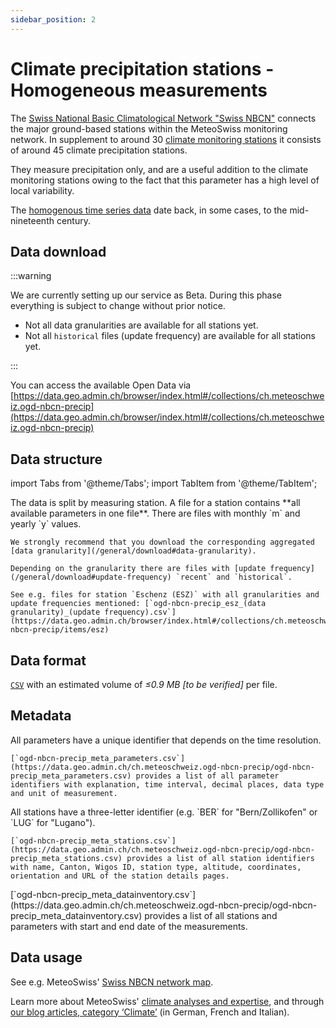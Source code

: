 ```yaml
---
sidebar_position: 2
---
```


# Climate precipitation stations - Homogeneous measurements
The [Swiss National Basic Climatological Network "Swiss NBCN"](https://www.meteoswiss.admin.ch/weather/measurement-systems/land-based-stations/swiss-national-basic-climatological-network.html) connects the major ground-based stations within the MeteoSwiss monitoring network. In supplement to around 30 [climate monitoring stations](https://opendatadocs.meteoswiss.ch/c-climate-data/c1-climate-stations_homogeneous) it consists of around 45 climate precipitation stations.

They measure precipitation only, and are a useful addition to the climate monitoring stations owing to the fact that this parameter has a high level of local variability.

The [homogenous time series data](https://www.meteoswiss.admin.ch/climate/climate-change/changes-in-temperature-precipitation-and-sunshine/homogeneous-data-series-since-1864.html) date back, in some cases, to the mid-nineteenth century.

## Data download

:::warning

We are currently setting up our service as Beta. During this phase everything is subject to change without prior notice.
- Not all data granularities are available for all stations yet.
- Not all `historical` files (update frequency) are available for all stations yet.

:::

You can access the available Open Data via [https://data.geo.admin.ch/browser/index.html#/collections/ch.meteoschweiz.ogd-nbcn-precip](https://data.geo.admin.ch/browser/index.html#/collections/ch.meteoschweiz.ogd-nbcn-precip)

## Data structure

import Tabs from '@theme/Tabs';
import TabItem from '@theme/TabItem';

<Tabs queryString="data-structure">
  <TabItem value="files-per-station" label="Files per station">
    The data is split by measuring station. A file for a station contains **all available parameters in one file**. There are files with monthly `m` and yearly `y` values.

    We strongly recommend that you download the corresponding aggregated [data granularity](/general/download#data-granularity).
   
    Depending on the granularity there are files with [update frequency](/general/download#update-frequency) `recent` and `historical`.
    
    See e.g. files for station `Eschenz (ESZ)` with all granularities and update frequencies mentioned: [`ogd-nbcn-precip_esz_(data granularity)_(update frequency).csv`](https://data.geo.admin.ch/browser/index.html#/collections/ch.meteoschweiz.ogd-nbcn-precip/items/esz)
  </TabItem>
</Tabs>

## Data format

[`CSV`](https://opendatadocs.meteoswiss.ch/general/download#column-separators-and-decimal-dividers) with an estimated volume of *≤0.9 MB [to be verified]* per file.

## Metadata

<Tabs queryString="metadata">
  <TabItem value="parameters" label="Parameter">
    All parameters have a unique identifier that depends on the time resolution.
    
    [`ogd-nbcn-precip_meta_parameters.csv`](https://data.geo.admin.ch/ch.meteoschweiz.ogd-nbcn-precip/ogd-nbcn-precip_meta_parameters.csv) provides a list of all parameter identifiers with explanation, time interval, decimal places, data type and unit of measurement.
  </TabItem>
  <TabItem value="stations" label="Stations">
    All stations have a three-letter identifier (e.g. `BER` for "Bern/Zollikofen" or `LUG` for "Lugano").
    
    [`ogd-nbcn-precip_meta_stations.csv`](https://data.geo.admin.ch/ch.meteoschweiz.ogd-nbcn-precip/ogd-nbcn-precip_meta_stations.csv) provides a list of all station identifiers with name, Canton, Wigos ID, station type, altitude, coordinates, orientation and URL of the station details pages.
  </TabItem>
  <TabItem value="data-inventory" label="Data inventory">
    [`ogd-nbcn-precip_meta_datainventory.csv`](https://data.geo.admin.ch/ch.meteoschweiz.ogd-nbcn-precip/ogd-nbcn-precip_meta_datainventory.csv) provides a list of all stations and parameters with start and end date of the measurements.
  </TabItem>
</Tabs>

## Data usage

See e.g. MeteoSwiss' [Swiss NBCN network map](https://www.meteoswiss.admin.ch/services-and-publications/applications/measurement-values-and-measuring-networks.html#param=messnetz-klima&lang=en&table=false&compare=y).

Learn more about MeteoSwiss' [climate analyses and expertise](https://www.meteoswiss.admin.ch/services-and-publications/service/weather-and-climate-products/climate-analyses-and-expertise.html), and through [our blog articles, category ‘Climate’](https://www.meteoschweiz.admin.ch/ueber-uns/meteoschweiz-blog.html#order=date-desc&page=1&pageGroup=blog-article&tenant=mchweb&category=climate) (in German, French and Italian).
